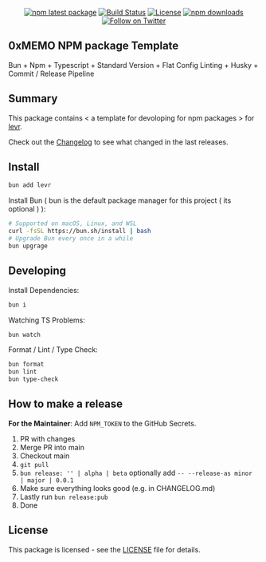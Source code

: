 <div align="center">

[![npm latest package][npm-latest-image]][npm-url]
[![Build Status][ci-image]][ci-url]
[![License][license-image]][license-url]
[![npm downloads][npm-downloads-image]][npm-url]
[![Follow on Twitter][twitter-image]][twitter-url]

</div>

## 0xMEMO NPM package Template

Bun + Npm + Typescript + Standard Version + Flat Config Linting + Husky + Commit / Release Pipeline

## Summary

This package contains < a template for devoloping for npm packages > for [levr](https://github.com/quantidexyz).

Check out the [Changelog](./CHANGELOG.md) to see what changed in the last releases.

## Install

```bash
bun add levr
```

Install Bun ( bun is the default package manager for this project ( its optional ) ):

```bash
# Supported on macOS, Linux, and WSL
curl -fsSL https://bun.sh/install | bash
# Upgrade Bun every once in a while
bun upgrage
```

## Developing

Install Dependencies:

```bash
bun i
```

Watching TS Problems:

```bash
bun watch
```

Format / Lint / Type Check:

```bash
bun format
bun lint
bun type-check
```

## How to make a release

**For the Maintainer**: Add `NPM_TOKEN` to the GitHub Secrets.

1. PR with changes
2. Merge PR into main
3. Checkout main
4. `git pull`
5. `bun release: '' | alpha | beta` optionally add `-- --release-as minor | major | 0.0.1`
6. Make sure everything looks good (e.g. in CHANGELOG.md)
7. Lastly run `bun release:pub`
8. Done

## License

This package is licensed - see the [LICENSE](./LICENSE.md) file for details.

[ci-image]: https://badgen.net/github/checks/quantidexyz/levr/main?label=ci
[ci-url]: https://github.com/quantidexyz/levr/actions/workflows/ci.yaml
[npm-url]: https://npmjs.org/package/levr
[twitter-url]: https://twitter.com/levrworld
[twitter-image]: https://img.shields.io/twitter/follow/levrworld.svg?label=follow+levr
[license-image]: https://img.shields.io/badge/License-Apache%20v2-blue
[license-url]: ./LICENSE.md
[npm-latest-image]: https://img.shields.io/npm/v/levr/latest.svg
[npm-downloads-image]: https://img.shields.io/npm/dm/levr.svg
